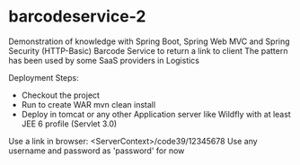 # barcodeservice-2
Demonstration of knowledge with Spring Boot, Spring Web MVC and Spring Security (HTTP-Basic)
Barcode Service to return a link to client
The pattern has been used by some SaaS providers in Logistics

Deployment Steps:
- Checkout the project
- Run to create WAR
    mvn clean install
- Deploy in tomcat or any other Application server like Wildfly with at least JEE 6 profile (Servlet 3.0)

Use a link in browser:
        &lt;ServerContext&gt;/code39/12345678
Use any username and password as 'password' for now
